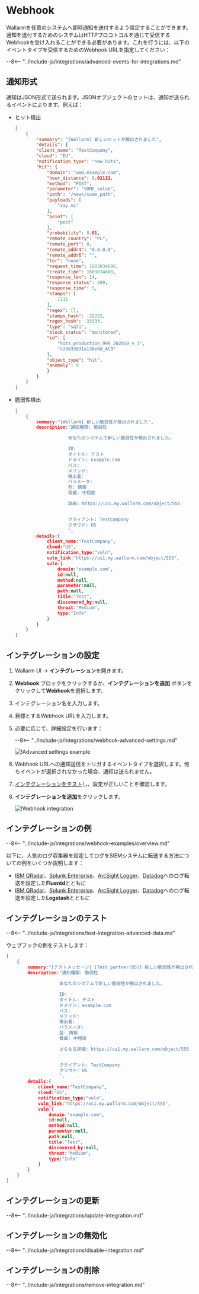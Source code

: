 # Webhook

Wallarmを任意のシステムへ即時通知を送付するよう設定することができます。通知を送付するためのシステムはHTTPプロコトコルを通じて受信するWebhookを受け入れることができる必要があります。これを行うには、以下のイベントタイプを受信するためのWebhook URLを指定してください：

--8<-- "../include-ja/integrations/advanced-events-for-integrations.md"

## 通知形式

通知はJSON形式で送られます。JSONオブジェクトのセットは、通知が送られるイベントによります。例えば：

* ヒット検出

    ```json
    [
        {
            "summary": "[Wallarm] 新しいヒットが検出されました",
            "details": {
            "client_name": "TestCompany",
            "cloud": "EU",
            "notification_type": "new_hits",
            "hit": {
                "domain": "www.example.com",
                "heur_distance": 0.01111,
                "method": "POST",
                "parameter": "SOME_value",
                "path": "/news/some_path",
                "payloads": [
                    "say ni"
                ],
                "point": [
                    "post"
                ],
                "probability": 0.01,
                "remote_country": "PL",
                "remote_port": 0,
                "remote_addr4": "8.8.8.8",
                "remote_addr6": "",
                "tor": "none",
                "request_time": 1603834606,
                "create_time": 1603834608,
                "response_len": 14,
                "response_status": 200,
                "response_time": 5,
                "stamps": [
                    1111
                ],
                "regex": [],
                "stamps_hash": -22222,
                "regex_hash": -33333,
                "type": "sqli",
                "block_status": "monitored",
                "id": [
                    "hits_production_999_202010_v_1",
                    "c2dd33831a13be0d_AC9"
                ],
                "object_type": "hit",
                "anomaly": 0
                }
            }
        }
    ]
    ```
* 脆弱性検出

    ```json
    [
        {
            summary:"[Wallarm] 新しい脆弱性が検出されました",
            description:"通知種類: 脆弱性

                        あなたのシステムで新しい脆弱性が検出されました。

                        ID: 
                        タイトル: テスト
                        ドメイン: example.com
                        パス: 
                        メソッド: 
                        検出者: 
                        パラメータ: 
                        型: 情報
                        脅威: 中程度

                        詳細: https://us1.my.wallarm.com/object/555


                        クライアント: TestCompany
                        クラウド: US
                        ",
            details:{
                client_name:"TestCompany",
                cloud:"US",
                notification_type:"vuln",
                vuln_link:"https://us1.my.wallarm.com/object/555",
                vuln:{
                    domain:"example.com",
                    id:null,
                    method:null,
                    parameter:null,
                    path:null,
                    title:"Test",
                    discovered_by:null,
                    threat:"Medium",
                    type:"Info"
                }
            }
        }
    ]
    ```

## インテグレーションの設定

1. Wallarm UI → **インテグレーション**を開きます。
2. **Webhook** ブロックをクリックするか、**インテグレーションを追加** ボタンをクリックして**Webhook**を選択します。
3. インテグレーション名を入力します。
4. 目標とするWebhook URLを入力します。
5. 必要に応じて、詳細設定を行います：

    --8<-- "../include-ja/integrations/webhook-advanced-settings.md"

    ![!Advanced settings example](../../../images/user-guides/settings/integrations/additional-webhook-settings.png)
6. Webhook URLへの通知送信をトリガするイベントタイプを選択します。何もイベントが選択されなかった場合、通知は送られません。
7. [インテグレーションをテスト](#testing-integration)し、設定が正しいことを確認します。
8. **インテグレーションを追加**をクリックします。

    ![!Webhook integration](../../../images/user-guides/settings/integrations/add-webhook-integration.png)

## インテグレーションの例

--8<-- "../include-ja/integrations/webhook-examples/overview.md"

以下に、人気のログ収集器を設定してログをSIEMシステムに転送する方法についての例をいくつか説明します：

* [IBM QRadar](webhook-examples/fluentd-qradar.md)、[Splunk Enterprise](webhook-examples/fluentd-splunk.md)、[ArcSight Logger](webhook-examples/fluentd-arcsight-logger.md)、[Datadog](webhook-examples/fluentd-logstash-datadog.md)へのログ転送を設定した**Fluentd**とともに
* [IBM QRadar](webhook-examples/logstash-qradar.md)、[Splunk Enterprise](webhook-examples/logstash-splunk.md)、[ArcSight Logger](webhook-examples/logstash-arcsight-logger.md)、[Datadog](webhook-examples/fluentd-logstash-datadog.md)へのログ転送を設定した**Logstash**とともに

## インテグレーションのテスト

--8<-- "../include-ja/integrations/test-integration-advanced-data.md"

ウェブフックの例をテストします：

```json
[
    {
        summary:"[テストメッセージ] [Test partner(US)] 新しい脆弱性が検出されました",
        description:"通知種類: 脆弱性

                    あなたのシステムで新しい脆弱性が検出されました。

                    ID: 
                    タイトル: テスト
                    ドメイン: example.com
                    パス: 
                    メソッド: 
                    検出者: 
                    パラメータ: 
                    型: 情報
                    脅威: 中程度

                    さらなる詳細: https://us1.my.wallarm.com/object/555


                    クライアント: TestCompany
                    クラウド: US
                    ",
        details:{
            client_name:"TestCompany",
            cloud:"US",
            notification_type:"vuln",
            vuln_link:"https://us1.my.wallarm.com/object/555",
            vuln:{
                domain:"example.com",
                id:null,
                method:null,
                parameter:null,
                path:null,
                title:"Test",
                discovered_by:null,
                threat:"Medium",
                type:"Info"
            }
        }
    }
]
```

## インテグレーションの更新

--8<-- "../include-ja/integrations/update-integration.md"

## インテグレーションの無効化

--8<-- "../include-ja/integrations/disable-integration.md"

## インテグレーションの削除

--8<-- "../include-ja/integrations/remove-integration.md"